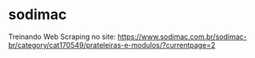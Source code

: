 # sodimac
Treinando Web Scraping no site:
https://www.sodimac.com.br/sodimac-br/category/cat170549/prateleiras-e-modulos/?currentpage=2
